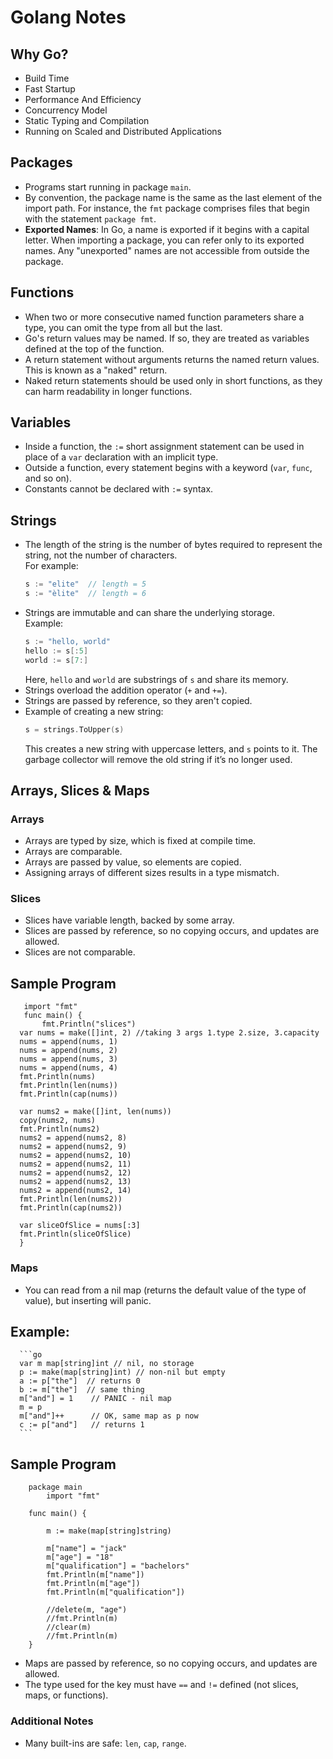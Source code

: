 
# Golang Notes

## Why Go?
- Build Time
- Fast Startup
- Performance And Efficiency
- Concurrency Model
- Static Typing and Compilation
- Running on Scaled and Distributed Applications

## Packages
- Programs start running in package `main`.
- By convention, the package name is the same as the last element of the import path. For instance, the `fmt` package comprises files that begin with the statement `package fmt`.
- **Exported Names**: In Go, a name is exported if it begins with a capital letter. When importing a package, you can refer only to its exported names. Any "unexported" names are not accessible from outside the package.

## Functions
- When two or more consecutive named function parameters share a type, you can omit the type from all but the last.
- Go's return values may be named. If so, they are treated as variables defined at the top of the function.
- A return statement without arguments returns the named return values. This is known as a "naked" return.
- Naked return statements should be used only in short functions, as they can harm readability in longer functions.

## Variables
- Inside a function, the `:=` short assignment statement can be used in place of a `var` declaration with an implicit type.
- Outside a function, every statement begins with a keyword (`var`, `func`, and so on).
- Constants cannot be declared with `:=` syntax.

## Strings
- The length of the string is the number of bytes required to represent the string, not the number of characters.  
  For example:
  ```go
  s := "elite"  // length = 5
  s := "èlite"  // length = 6
  ```
- Strings are immutable and can share the underlying storage.  
  Example:
  ```go
  s := "hello, world"
  hello := s[:5]
  world := s[7:]
  ```
  Here, `hello` and `world` are substrings of `s` and share its memory.
- Strings overload the addition operator (`+` and `+=`).
- Strings are passed by reference, so they aren't copied.
- Example of creating a new string:
  ```go
  s = strings.ToUpper(s) 
  ```
  This creates a new string with uppercase letters, and `s` points to it. The garbage collector will remove the old string if it’s no longer used.

## Arrays, Slices & Maps
### Arrays
- Arrays are typed by size, which is fixed at compile time.
- Arrays are comparable.
- Arrays are passed by value, so elements are copied.
- Assigning arrays of different sizes results in a type mismatch.

### Slices
- Slices have variable length, backed by some array.
- Slices are passed by reference, so no copying occurs, and updates are allowed.
- Slices are not comparable.
## Sample Program
  ```package main
     import "fmt"
     func main() {
         fmt.Println("slices")
	var nums = make([]int, 2) //taking 3 args 1.type 2.size, 3.capacity
	nums = append(nums, 1)
	nums = append(nums, 2)
	nums = append(nums, 3)
	nums = append(nums, 4)
	fmt.Println(nums)
	fmt.Println(len(nums))
	fmt.Println(cap(nums))

	var nums2 = make([]int, len(nums))
	copy(nums2, nums)
	fmt.Println(nums2)
	nums2 = append(nums2, 8)
	nums2 = append(nums2, 9)
	nums2 = append(nums2, 10)
	nums2 = append(nums2, 11)
	nums2 = append(nums2, 12)
	nums2 = append(nums2, 13)
	nums2 = append(nums2, 14)
	fmt.Println(len(nums2))
	fmt.Println(cap(nums2))

	var sliceOfSlice = nums[:3]
	fmt.Println(sliceOfSlice)
	} 
```

### Maps
- You can read from a nil map (returns the default value of the type of value), but inserting will panic.  
 ## Example:
	  ```go
	  var m map[string]int // nil, no storage
	  p := make(map[string]int) // non-nil but empty
	  a := p["the"]  // returns 0
	  b := m["the"]  // same thing
	  m["and"] = 1    // PANIC - nil map
	  m = p
	  m["and"]++      // OK, same map as p now
	  c := p["and"]   // returns 1
	  ```
## Sample Program
```
	package main
        import "fmt"

	func main() {
	
		m := make(map[string]string)
	
		m["name"] = "jack"
		m["age"] = "18"
		m["qualification"] = "bachelors"
		fmt.Println(m["name"])
		fmt.Println(m["age"])
		fmt.Println(m["qualification"])
	
		//delete(m, "age")
		//fmt.Println(m)
		//clear(m)
		//fmt.Println(m)
	}

```
- Maps are passed by reference, so no copying occurs, and updates are allowed.
- The type used for the key must have `==` and `!=` defined (not slices, maps, or functions).

### Additional Notes
- Many built-ins are safe: `len`, `cap`, `range`.
